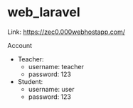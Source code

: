 # web_laravel

Link: https://zec0.000webhostapp.com/

Account
  - Teacher:
    + username: teacher
    + password: 123
  - Student:
    + username: user
    + password: 123
